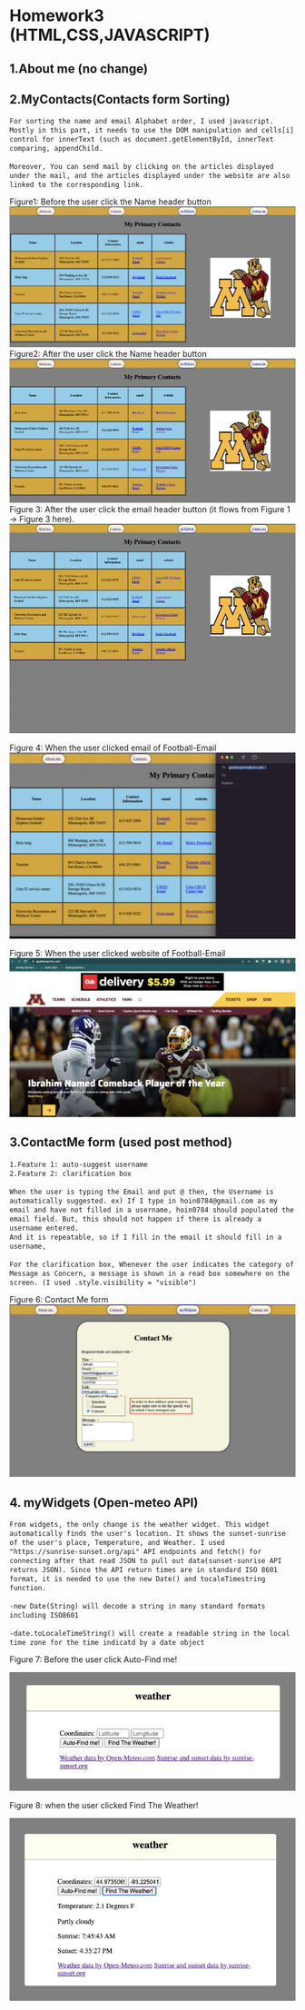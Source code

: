 # Homework3 (HTML,CSS,JAVASCRIPT)

## 1.About me (no change)

## 2.MyContacts(Contacts form Sorting)
    For sorting the name and email Alphabet order, I used javascript.
    Mostly in this part, it needs to use the DOM manipulation and cells[i] control for innerText (such as document.getElementById, innerText comparing, appendChild.

    Moreover, You can send mail by clicking on the articles displayed under the mail, and the articles displayed under the website are also linked to the corresponding link.


Figure1: Before the user click the Name header button
<img src = "resources/screenshot/original.png">
Figure2: After the user click the Name header button
<img src = "resources/screenshot/Aftername.png">
Figure 3: After the user click the email header button (it flows from Figure 1 -> Figure 3 here).
<img src = "resources/screenshot/email.png">

Figure 4: When the user clicked email of Football-Email
<img src= "resources/screenshot/mailto.png">

Figure 5: When the user clicked website of Football-Email
<img src= "resources/screenshot/link.png">

## 3.ContactMe form (used post method)
    1.Feature 1: auto-suggest username
    2.Feature 2: clarification box

    When the user is typing the Email and put @ then, the Username is automatically suggested. ex) If I type in hoin0784@gmail.com as my email and have not filled in a username, hoin0784 should populated the email field. But, this should not happen if there is already a username entered.
    And it is repeatable, so if I fill in the email it should fill in a username,

    For the clarification box, Whenever the user indicates the category of Message as Concern, a message is shown in a read box somewhere on the screen. (I used .style.visibility = "visible")

Figure 6: Contact Me form
<img src = "resources/screenshot/contact.png">

## 4. myWidgets (Open-meteo API)
    From widgets, the only change is the weather widget. This widget automatically finds the user's location. It shows the sunset-sunrise of the user's place, Temperature, and Weather. I used "https://sunrise-sunset.org/api" API endpoints and fetch() for connecting after that read JSON to pull out data(sunset-sunrise API returns JSON). Since the API return times are in standard ISO 8601 format, it is needed to use the new Date() and tocaleTimestring function.

    -new Date(String) will decode a string in many standard formats including ISO8601

    -date.toLocaleTimeString() will create a readable string in the local time zone for the time indicatd by a date object

Figure 7: Before the user click Auto-Find me!

<img src = "resources/screenshot/Before.png">


Figure 8: when the user clicked Find The Weather!

<img src = "resources/screenshot/After.png">